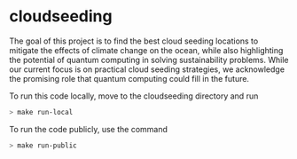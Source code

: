 # cloudseeding

The goal of this project is to find the best cloud seeding locations to mitigate the effects of climate change on the ocean, while also highlighting the potential of quantum computing in solving sustainability problems. While our current focus is on practical cloud seeding strategies, we acknowledge the promising role that quantum computing could fill in the future.

To run this code locally, move to the cloudseeding directory and run
```sh
> make run-local
```
To run the code publicly, use the command
```sh
> make run-public
```
